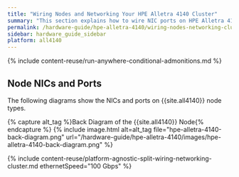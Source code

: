 ```yaml
---
title: "Wiring Nodes and Networking Your HPE Alletra 4140 Cluster"
summary: "This section explains how to wire NIC ports on HPE Alletra 4140 nodes and how to network a cluster."
permalink: /hardware-guide/hpe-alletra-4140/wiring-nodes-networking-cluster.html
sidebar: hardware_guide_sidebar
platform: all4140
---
```


{% include content-reuse/run-anywhere-conditional-admonitions.md %}

## Node NICs and Ports
The following diagrams show the NICs and ports on {{site.all4140}} node types.

{% capture alt_tag %}Back Diagram of the {{site.all4140}} Node{% endcapture %}
{% include image.html alt=alt_tag file="hpe-alletra-4140-back-diagram.png" url="/hardware-guide/hpe-alletra-4140/images/hpe-alletra-4140-back-diagram.png" %}

{% include content-reuse/platform-agnostic-split-wiring-networking-cluster.md ethernetSpeed="100 Gbps" %}
